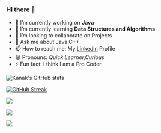 ### Hi there 👋

- 🔭 I’m currently working on **Java**
- 🌱 I’m currently learning **Data Structures and Algorithms**
- 👯 I’m looking to collaborate on Projects
- 💬 Ask me about Java,C++
- 📫 How to reach me: My [LinkedIn](https://www.linkedin.com/in/kanak-khandelwal-8957831b3) Profile
- 😄 Pronouns: *Quick Learner,Curious*
- ⚡ Fun fact: I think I am a Pro Coder

![Kanak's GitHub stats](https://github-readme-stats.vercel.app/api?username=kanakkhandelwal25&count_private=true&theme=algolia)

[![GitHub Streak](https://github-readme-streak-stats.herokuapp.com/?user=kanakkhandelwal25)](https://git.io/streak-stats)

<img align="center" src="https://github-readme-stats.vercel.app/api/top-langs/?username=kanakkhandelwal25&theme=algolia" />

![](https://komarev.com/ghpvc/?username=kanakkhandelwal25&color=blue&label=PROFILE+VIEWS)

![](https://img.shields.io/badge/OS-WINDOWS-informational?style=flat&logo=<LOGO_NAME>&logoColor=white&color=blue)


